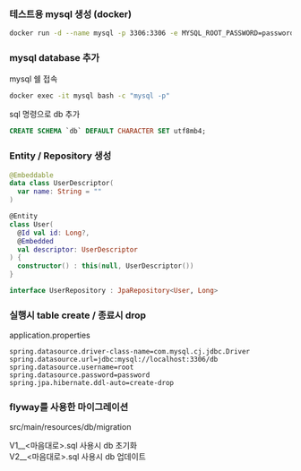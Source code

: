 ### 테스트용 mysql 생성 (docker)
```bash
docker run -d --name mysql -p 3306:3306 -e MYSQL_ROOT_PASSWORD=password mysql --character-set-server=utf8mb4 --collation-server=utf8mb4_unicode_ci
```

### mysql database 추가
mysql 쉘 접속 
```bash
docker exec -it mysql bash -c "mysql -p"
```
sql 명령으로 db 추가
```sql
CREATE SCHEMA `db` DEFAULT CHARACTER SET utf8mb4;
```

### Entity / Repository 생성  
```kotlin
@Embeddable
data class UserDescriptor(
  var name: String = ""
)

@Entity
class User(
  @Id val id: Long?,
  @Embedded
  val descriptor: UserDescriptor
) {
  constructor() : this(null, UserDescriptor())
}

interface UserRepository : JpaRepository<User, Long>
```

### 실행시 table create / 종료시 drop  
application.properties
```properties
spring.datasource.driver-class-name=com.mysql.cj.jdbc.Driver
spring.datasource.url=jdbc:mysql://localhost:3306/db
spring.datasource.username=root
spring.datasource.password=password
spring.jpa.hibernate.ddl-auto=create-drop
```

### flyway를 사용한 마이그레이션
src/main/resources/db/migration  
  
V1__<마음대로>.sql 사용시 db 초기화  
V2__<마음대로>.sql 사용시 db 업데이트  
